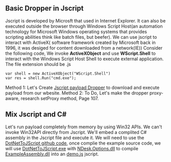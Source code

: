 ## Basic Dropper in Jscript
Jscript is developed by Microsft that used in Internet Explorer. It can also be executed outside the browser through Windows Script Host(an automation technology for Microsoft Windows operating systems that provides scripting abilities think like batch files, but beefer).
We can use jscript to interact with ActiveX( software framework created by Microsoft back in 1996, it was desiged for content downloaded from a network(IE)) Consider the following code, We invoke **ActiveXObject** and use **WScript.Shell** to interact with the Windows Script Host Shell to execute external application. The file extension should be .js

```
var shell = new ActiveXObject("WScript.Shell")
var res = shell.Run("cmd.exe");
```

Method 1: Let's Create [Jscript payload Dropper](/ClientSideWithWindowsScriptHost/JscriptPayloadDropper.js) to download and execute payload from our wbesite.
Method 2: To Do, Let's make the dropper proxy-aware, research setProxy method, Page 107.

## Mix Jscript and C#
Let's run payload completely from memory by using Win32 APIs. We can't invoke Win32API directly from Jscript. We'll embed a complited C# assembly in the Jscript file and execute it. We will need to use the [DotNetToJScript github code](https://github.com/tyranid/DotNetToJScript), once complie the example source code, we will use [DotNetToJScript.exe](/ClientSideWithWindowsScriptHost/DotNetToJScript.exe) with [NDesk.Options.dll](/ClientSideWithWindowsScriptHost/NDesk.Options.dll) to compile [ExampleAssembly.dll](/ClientSideWithWindowsScriptHost/DotNetToJScript.exe) into an [demo.js](/ClientSideWithWindowsScriptHost/demo.js) jscript.
